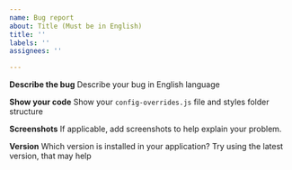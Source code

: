 ```yaml
---
name: Bug report
about: Title (Must be in English)
title: ''
labels: ''
assignees: ''

---
```


**Describe the bug**
Describe your bug in English language

**Show your code**
Show your `config-overrides.js` file and styles folder structure

**Screenshots**
If applicable, add screenshots to help explain your problem.


**Version**
Which version is installed in your application? Try using the latest version, that may help
